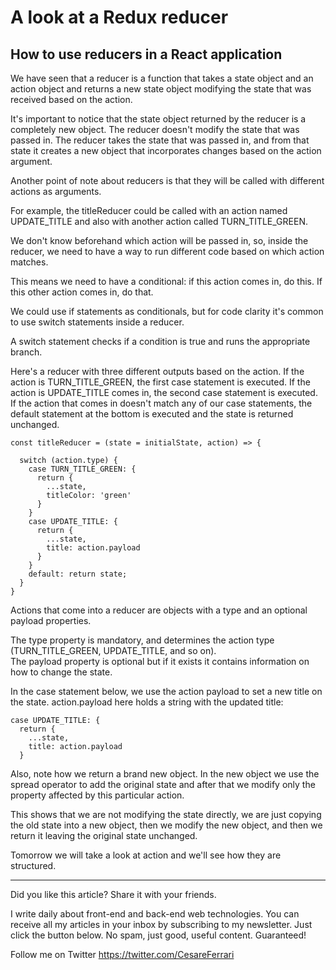 # A look at a Redux reducer
## How to use reducers in a React application

We have seen that a reducer is a function that takes a state object and an action object and returns a new state object modifying the state that was received based on the action.

It's important to notice that the state object returned by the reducer is a completely new object. The reducer doesn't modify the state that was passed in.
The reducer takes the state that was passed in, and from that state it creates a new object that incorporates changes based on the action argument.

Another point of note about reducers is that they will be called with different actions as arguments. 

For example, the titleReducer could be called with an action named UPDATE_TITLE and also with another action called TURN_TITLE_GREEN.

We don't know beforehand which action will be passed in, so, inside the reducer, we need to have a way to run different code based on which action matches.

This means we need to have a conditional: if this action comes in, do this. If this other action comes in, do that.

We could use if statements as conditionals, but for code clarity it's common to use switch statements inside a reducer.

A switch statement checks if a condition is true and runs the appropriate branch.

Here's a reducer with three different outputs based on the action. If the action is TURN_TITLE_GREEN, the first case statement is executed. If the action is UPDATE_TITLE comes in, the second case statement is executed.
If the action that comes in doesn't match any of our case statements, the default statement at the bottom is executed and the state is returned unchanged.

```
const titleReducer = (state = initialState, action) => {

  switch (action.type) {
    case TURN_TITLE_GREEN: {
      return {
        ...state,
        titleColor: 'green'
      }
    }
    case UPDATE_TITLE: {
      return {
        ...state,
        title: action.payload
      }
    }
    default: return state;
  }
}
```

Actions that come into a reducer are objects with a type and an optional payload properties.

The type property is mandatory, and determines the action type (TURN_TITLE_GREEN, UPDATE_TITLE, and so on).  
The payload property is optional but if it exists it contains information on how to change the state.

In the case statement below, we use the action payload to set a new title on the state. action.payload here holds a string with the updated title:

```
case UPDATE_TITLE: {
  return {
    ...state,
    title: action.payload
  }
```

Also, note how we return a brand new object. In the new object we use the spread operator to add the original state and after that we modify only the property affected by this particular action.

This shows that we are not modifying the state directly, we are just copying the old state into a new object, then we modify the new object, and then we return it leaving the original state unchanged.

Tomorrow we will take a look at action and we'll see how they are structured.


---

Did you like this article?  Share it with your friends. 

I write daily about front-end and back-end web technologies. 
You can receive all my articles in your inbox by subscribing to my newsletter. Just click the button below. No spam, just good, useful content. Guaranteed!

Follow me on Twitter
https://twitter.com/CesareFerrari
